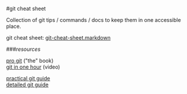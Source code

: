 #git cheat sheet

Collection of git tips / commands / docs to keep them in one accessible place.

git cheat sheet: [git-cheat-sheet.markdown](http://github.com/trickster/git-cheat-sheet/blob/master/git-cheat-sheet.markdown "git-cheat-sheet.markdown")


###_resources_

[pro git](http://progit.org/book/) ("the" book)<br />
[git in one hour](http://www.oreillynet.com/pub/e/1394) (video)

[practical git guide](http://github.com/guides/git-cheat-sheet)<br />
[detailed git guide](http://cheat.errtheblog.com/s/git/)

